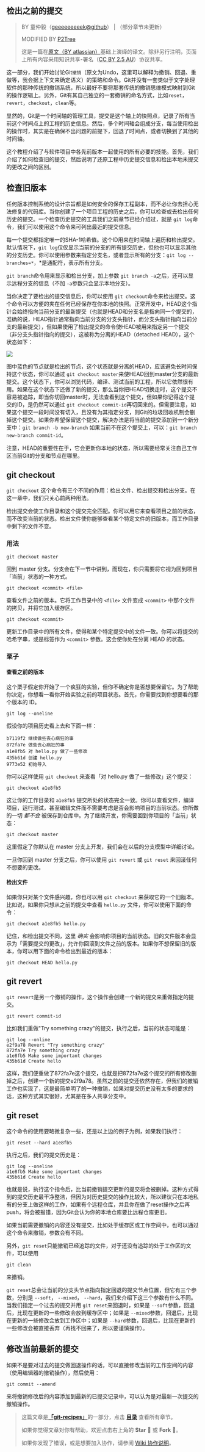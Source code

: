 ## 检出之前的提交

> BY 童仲毅（[geeeeeeeeek@github](https://github.com/geeeeeeeeek/git-recipes/)） | （部分章节未更新）
>
> MODIFIED BY [P2Tree](https://github.com/P2Tree)
>
> 这是一篇在[原文（BY atlassian）](https://www.atlassian.com/git/tutorials/viewing-old-commits)基础上演绎的译文。除非另行注明，页面上所有内容采用知识共享-署名（[CC BY 2.5 AU](http://creativecommons.org/licenses/by/2.5/au/deed.zh)）协议共享。

这一部分，我们开始讨论Git`撤销`（原文为Undo，这里可以解释为撤销、回退、重做等，我会据上下文来确定语义）的策略和命令。Git并没有一套类似于文字处理软件的那种传统的撤销系统，所以最好不要将那套传统的撤销思维模式映射到Git的操作逻辑上。另外，Git有其自己独立的一套撤销的命名方式，比如`reset`，`revert`，`checkout`，`clean`等。

显然的，Git是一个时间轴的管理工具，提交是这个轴上的快照点，记录了所有当前这个时间点上的工程的历史信息。然后，多个时间轴会组成分支，每当使用检出的操作时，其实是在确保不出问题的前提下，回退了时间点，或者切换到了其他的时间轴。

这个教程介绍了与软件项目中各先前版本一起使用的所有必要的技能。首先，我们介绍了如何检查旧的提交，然后说明了还原工程中历史提交信息和检出本地未提交的更改之间的区别。

## 检查旧版本

任何版本控制系统的设计宗旨都是如何安全的保存工程副本，而不必让你去担心无法修复的代码库。当你创建了一个项目工程的历史之后，你可以检查或去检出任何历史的提交。一个检查历史提交的工具我们之前章节已经介绍过，就是 `git log`命令，我们可以使用这个命令来可列出最近的提交信息。

每一个提交都指定唯一的SHA-1哈希值。这个ID用来在时间轴上遍历和检出提交。默认情况下，`git log`仅仅显示当前的分支的所有提交历史，但他也可以显示其他的分支历史。你可以使用参数来指定分支名，或者显示所有的分支：`git log --branches=*`，*是通配符，表示所有分支。

`git branch`命令用来显示和检出分支，加上参数 `git branch -a`之后，还可以显示远程分支的信息（不加 `-a`参数只会显示本地分支）。

当你决定了要检出的提交信息后，你可以使用 `git checkout`命令来检出提交。这个命令可以方便的夹在任何已经保存在你本地的快照。正常开发中，HEAD这个指针会始终指向当前分支的最新提交（也就是HEAD和分支名是指向同一个提交的，准确的说，HEAD指针通常指向当前分支的分支头指针，而分支头指针指向当前分支的最新提交），但如果使用了检出提交的命令使HEAD被用来指定另一个提交（非分支头指针指向的提交），这被称为分离的HEAD（detached HEAD），这个状态如下：

![](https://www.atlassian.com/dam/jcr:362f3b15-9e74-4fe5-b97d-784e296880ad/01.svg)

图中蓝色的节点就是检出的节点，这个状态就是分离的HEAD，应该避免长时间保持这个状态，你可以通过 `git checkout master`来使HEAD回到master分支的最新提交。这个状态下，你可以浏览代码，编译、测试当前的工程，所以它依然很有用。如果在这个状态下还做了新的提交，那么当你把HEAD切换走时，这个提交不容易被追踪，即当你切回master时，无法查看到这个提交，但如果你记得这个提交的ID，是仍然可以通过 `git checkout commit-id`再切回来的。但需要注意，如果这个提交一段时间没有切入，且没有为其指定分支，则Git的垃圾回收机制会删掉这个提交。如果你希望保留这个提交，解决办法是将当前的提交添加到一个新分支中：`git branch -b new-branch` 如果当前不在这个提交上，可以：`git branch new-branch commit-id`。

注意，HEAD的重要性在于，它会更新你本地的状态，所以需要经常关注自己工作区当前Git的分支和节点在哪里。

## git checkout

`git checkout` 这个命令有三个不同的作用：检出文件、检出提交和检出分支。在这一章中，我们只关心前两种用法。

检出提交会使工作目录和这个提交完全匹配。你可以用它来查看项目之前的状态，而不改变当前的状态。检出文件使你能够查看某个特定文件的旧版本，而工作目录中剩下的文件不变。

### 用法

```
git checkout master
```

回到 master 分支。分支会在下一节中讲到，而现在，你只需要将它视为回到项目「当前」状态的一种方式。

```
git checkout <commit> <file>
```

查看文件之前的版本。它将工作目录中的 `<file>` 文件变成 `<commit>` 中那个文件的拷贝，并将它加入缓存区。

```
git checkout <commit>
```

更新工作目录中的所有文件，使得和某个特定提交中的文件一致。你可以将提交的哈希字串，或是标签作为 `<commit>` 参数。这会使你处在分离 HEAD 的状态。

### 栗子

#### 查看之前的版本

这个栗子假定你开始了一个疯狂的实验，但你不确定你是否想要保留它。为了帮助你决定，你想看一看你开始实验之前的项目状态。首先，你需要找到你想要看的那个版本的 ID。

```
git log --oneline
```

假设你的项目历史看上去和下面一样：

```
b7119f2 继续做些丧心病狂的事
872fa7e 做些丧心病狂的事
a1e8fb5 对 hello.py 做了一些修改
435b61d 创建 hello.py
9773e52 初始导入
```

你可以这样使用 `git checkout` 来查看「对 hello.py 做了一些修改」这个提交：

```
git checkout a1e8fb5
```

这让你的工作目录和 `a1e8fb5` 提交所处的状态完全一致。你可以查看文件，编译项目，运行测试，甚至编辑文件而不需要考虑是否会影响项目的当前状态。你所做的一切 *都不会* 被保存到仓库中。为了继续开发，你需要回到你项目的「当前」状态：

```
git checkout master
```

这里假定了你默认在 master 分支上开发，我们会在以后的分支模型中详细讨论。

一旦你回到 master 分支之后，你可以使用 `git revert` 或 `git reset` 来回滚任何不想要的更改。

#### 检出文件

如果你只对某个文件感兴趣，你也可以用 `git checkout` 来获取它的一个旧版本。比如说，如果你只想从之前的提交中查看 `hello.py` 文件，你可以使用下面的命令：

```
git checkout a1e8fb5 hello.py
```

记住，和检出提交不同，这里 *确实* 会影响你项目的当前状态。旧的文件版本会显示为「需要提交的更改」，允许你回滚到文件之前的版本。如果你不想保留旧的版本，你可以用下面的命令检出到最近的版本：

```
git checkout HEAD hello.py
```

## git revert

`git revert`是另一个撤销的操作，这个操作会创建一个新的提交来重做指定的提交。

```
git revert commit-id
```

比如我们重做"Try something crazy"的提交，执行之后，当前的状态可能是：

```
git log --online
e2f9a78 Revert "Try something crazy"
872fa7e Try something crazy
a1e8fb5 Make some important changes
435b61d Create hello
```

这样，我们便重做了872fa7e这个提交，也就是把872fa7e这个提交的所有修改删掉之后，创建一个新的提交e2f9a78。虽然之前的提交还依然存在，但我们的撤销工作也实现了，这是最简单明了的一种撤销，如果对提交历史没有太多的要求的话，这种方式其实很好，尤其是在多人共享分支中。

## git reset

这个命令的使用要略微复杂一些，还是以上边的例子为例，如果我们执行：

```
git reset --hard a1e8fb5
```

执行之后，我们的提交历史是：

```
git log --oneline
a1e8fb5 Make some important changes
435b61d Create hello
```

也就是说，执行这个指令后，比当前撤销提交更新的提交将会被删掉。这种方式得到的提交历史最干净整洁，但因为对历史提交的操作比较大，所以建议只在本地私有的分支上做这样的工作，如果有个远程仓库，并且你在做了reset操作之后再push，将会被报错，因为Git会认为你的本地仓库要比远程仓库更旧。

如果当前需要撤销的内容还没有提交，比如处于缓存区或工作空间中，也可以通过这个命令来撤销，参数会有不同。

另外，`git reset`只能撤销已经追踪的文件，对于还没有追踪的处于工作区的文件，可以使用

```
git clean
```

来撤销。

`git reset`总会让当前的分支头节点指向指定回退的提交节点位置，但它有三个参数，分别是 `--soft`， `--mixed`， `--hard`，我们来介绍下这三个参数有什么不同。当我们指定一个过去的提交并用 `git reset`来回退时，如果是 `--soft`参数，回退后，比现在更新的一些修改会放到缓存区中；如果是 `--mixed`参数，回退后，比现在更新的一些修改会放到工作区中；如果是 `--hard`参数，回退后，比现在更新的一些修改会被直接丢弃（再找不回来了，所以要谨慎操作）。

## 修改当前最新的提交

如果不是要对过去的提交做回退操作的话，可以直接修改当前的工作空间的内容（使用编辑器的撤销操作），然后使用：

```
git commit --amend
```

来将撤销修改后的内容添加到最新的已提交记录中，可以认为是对最新一次提交的撤销操作。

> 这篇文章是[**「git-recipes」**](https://github.com/geeeeeeeeek/git-recipes/)的一部分，点击 [**目录**](https://github.com/geeeeeeeeek/git-recipes/wiki/) 查看所有章节。
>
> 如果你觉得文章对你有帮助，欢迎点击右上角的 **Star** :star2: 或 **Fork** :fork_and_knife:。
>
> 如果你发现了错误，或是想要加入协作，请参阅 [Wiki 协作说明](https://github.com/geeeeeeeeek/git-recipes/issues/1)。
